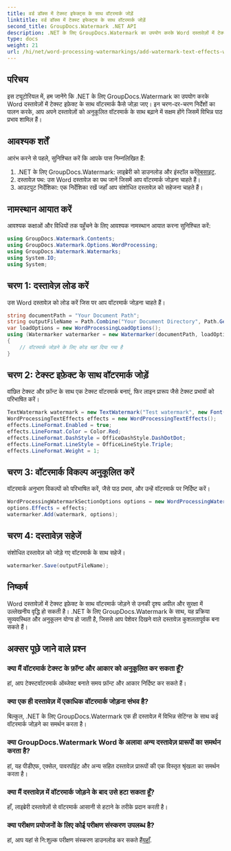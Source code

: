 ```yaml
---
title: वर्ड डॉक्स में टेक्स्ट इफेक्ट्स के साथ वॉटरमार्क जोड़ें
linktitle: वर्ड डॉक्स में टेक्स्ट इफेक्ट्स के साथ वॉटरमार्क जोड़ें
second_title: GroupDocs.Watermark .NET API
description: .NET के लिए GroupDocs.Watermark का उपयोग करके Word दस्तावेज़ों में टेक्स्ट इफ़ेक्ट के साथ कस्टम वॉटरमार्क जोड़ने का तरीका जानें। दस्तावेज़ सुरक्षा और दृश्य अपील सहजता से।
type: docs
weight: 21
url: /hi/net/word-processing-watermarkings/add-watermark-text-effects-word-docs/
---
```

## परिचय
इस ट्यूटोरियल में, हम जानेंगे कि .NET के लिए GroupDocs.Watermark का उपयोग करके Word दस्तावेज़ों में टेक्स्ट इफ़ेक्ट के साथ वॉटरमार्क कैसे जोड़ा जाए। इन चरण-दर-चरण निर्देशों का पालन करके, आप अपने दस्तावेज़ों को अनुकूलित वॉटरमार्क के साथ बढ़ाने में सक्षम होंगे जिसमें विभिन्न पाठ प्रभाव शामिल हैं।
## आवश्यक शर्तें
आरंभ करने से पहले, सुनिश्चित करें कि आपके पास निम्नलिखित हैं:
1.  .NET के लिए GroupDocs.Watermark: लाइब्रेरी को डाउनलोड और इंस्टॉल करें[वेबसाइट](https://releases.groupdocs.com/Watermark/net/).
2. दस्तावेज़ पथ: उस Word दस्तावेज़ का पथ जानें जिसमें आप वॉटरमार्क जोड़ना चाहते हैं।
3. आउटपुट निर्देशिका: एक निर्देशिका रखें जहाँ आप संशोधित दस्तावेज़ को सहेजना चाहते हैं।

## नामस्थान आयात करें
आवश्यक कक्षाओं और विधियों तक पहुँचने के लिए आवश्यक नामस्थान आयात करना सुनिश्चित करें:
```csharp
using GroupDocs.Watermark.Contents;
using GroupDocs.Watermark.Options.WordProcessing;
using GroupDocs.Watermark.Watermarks;
using System.IO;
using System;
```
## चरण 1: दस्तावेज़ लोड करें
उस Word दस्तावेज़ को लोड करें जिस पर आप वॉटरमार्क जोड़ना चाहते हैं।
```csharp
string documentPath = "Your Document Path";
string outputFileName = Path.Combine("Your Document Directory", Path.GetFileName(documentPath));
var loadOptions = new WordProcessingLoadOptions();
using (Watermarker watermarker = new Watermarker(documentPath, loadOptions))
{
    // वॉटरमार्क जोड़ने के लिए कोड यहां दिया गया है
}
```
## चरण 2: टेक्स्ट इफ़ेक्ट के साथ वॉटरमार्क जोड़ें
वांछित टेक्स्ट और फ़ॉन्ट के साथ एक टेक्स्ट वॉटरमार्क बनाएं, फिर लाइन प्रारूप जैसे टेक्स्ट प्रभावों को परिभाषित करें।
```csharp
TextWatermark watermark = new TextWatermark("Test watermark", new Font("Arial", 19));
WordProcessingTextEffects effects = new WordProcessingTextEffects();
effects.LineFormat.Enabled = true;
effects.LineFormat.Color = Color.Red;
effects.LineFormat.DashStyle = OfficeDashStyle.DashDotDot;
effects.LineFormat.LineStyle = OfficeLineStyle.Triple;
effects.LineFormat.Weight = 1;
```
## चरण 3: वॉटरमार्क विकल्प अनुकूलित करें
वॉटरमार्क अनुभाग विकल्पों को परिभाषित करें, जैसे पाठ प्रभाव, और उन्हें वॉटरमार्क पर निर्दिष्ट करें।
```csharp
WordProcessingWatermarkSectionOptions options = new WordProcessingWatermarkSectionOptions();
options.Effects = effects;
watermarker.Add(watermark, options);
```
## चरण 4: दस्तावेज़ सहेजें
संशोधित दस्तावेज़ को जोड़े गए वॉटरमार्क के साथ सहेजें।
```csharp
watermarker.Save(outputFileName);
```

## निष्कर्ष
Word दस्तावेज़ों में टेक्स्ट इफ़ेक्ट के साथ वॉटरमार्क जोड़ने से उनकी दृश्य अपील और सुरक्षा में उल्लेखनीय वृद्धि हो सकती है। .NET के लिए GroupDocs.Watermark के साथ, यह प्रक्रिया सुव्यवस्थित और अनुकूलन योग्य हो जाती है, जिससे आप पेशेवर दिखने वाले दस्तावेज़ कुशलतापूर्वक बना सकते हैं।
## अक्सर पूछे जाने वाले प्रश्न
### क्या मैं वॉटरमार्क टेक्स्ट के फ़ॉन्ट और आकार को अनुकूलित कर सकता हूँ?
हां, आप टेक्स्टवॉटरमार्क ऑब्जेक्ट बनाते समय फ़ॉन्ट और आकार निर्दिष्ट कर सकते हैं।
### क्या एक ही दस्तावेज़ में एकाधिक वॉटरमार्क जोड़ना संभव है?
बिल्कुल, .NET के लिए GroupDocs.Watermark एक ही दस्तावेज़ में विभिन्न सेटिंग्स के साथ कई वॉटरमार्क जोड़ने का समर्थन करता है।
### क्या GroupDocs.Watermark Word के अलावा अन्य दस्तावेज़ प्रारूपों का समर्थन करता है?
हां, यह पीडीएफ, एक्सेल, पावरपॉइंट और अन्य सहित दस्तावेज़ प्रारूपों की एक विस्तृत श्रृंखला का समर्थन करता है।
### क्या मैं दस्तावेज़ में वॉटरमार्क जोड़ने के बाद उसे हटा सकता हूँ?
हाँ, लाइब्रेरी दस्तावेज़ों से वॉटरमार्क आसानी से हटाने के तरीके प्रदान करती है।
### क्या परीक्षण प्रयोजनों के लिए कोई परीक्षण संस्करण उपलब्ध है?
 हां, आप यहां से नि:शुल्क परीक्षण संस्करण डाउनलोड कर सकते हैं[यहाँ](https://releases.groupdocs.com/).